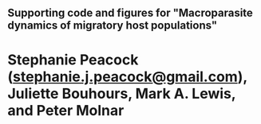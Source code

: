 ## Supporting code and figures for "Macroparasite dynamics of migratory host populations"
# Stephanie Peacock (stephanie.j.peacock@gmail.com), Juliette Bouhours, Mark A. Lewis, and Peter Molnar

